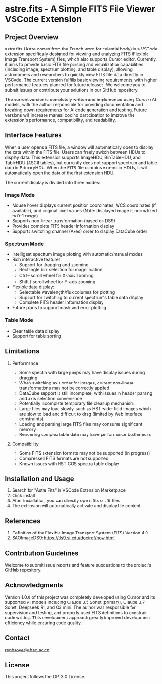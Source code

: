 # astre.fits - A Simple FITS File Viewer VSCode Extension

## Project Overview

astre.fits (Astre comes from the French word for celestial body) is a VSCode extension specifically designed for viewing and analyzing FITS (Flexible Image Transport System) files, which also supports Cursor editor. Currently, it aims to provide basic FITS file parsing and visualization capabilities (including image, spectrum plotting, and table display), allowing astronomers and researchers to quickly view FITS file data directly in VSCode. The current version fulfills basic viewing requirements, with higher performance features planned for future releases. We welcome you to submit issues or contribute your solutions in our GitHub repository.

The current version is completely written and implemented using Cursor+AI models, with the author responsible for providing documentation and breaking down requirements for AI code generation and testing. Future versions will increase manual coding participation to improve the extension's performance, compatibility, and readability.

## Interface Features

When a user opens a FITS file, a window will automatically open to display the data within the FITS file. Users can freely switch between HDUs to display data. This extension supports ImageHDU, BinTableHDU, and TableHDU (ASCII tables), but currently does not support spectrum and table data in PrimaryHDU. When the FITS file contains extension HDUs, it will automatically open the data of the first extension HDU.

The current display is divided into three modes:

### Image Mode
- Mouse hover displays current position coordinates, WCS coordinates (if available), and original pixel values (Note: displayed image is normalized to 0-1 range)
- Supports non-linear transformation (based on DS9)
- Provides complete FITS header information display
- Supports switching channel (Axes) order to display DataCube order

### Spectrum Mode
- Intelligent spectrum image plotting with automatic/manual modes
- Rich interactive features:
  - Support for dragging and zooming
  - Rectangle box selection for magnification
  - Ctrl＋scroll wheel for X-axis zooming
  - Shift＋scroll wheel for Y-axis zooming
- Flexible data display:
  - Selectable wavelength/flux columns for plotting
  - Support for switching to current spectrum's table data display
  - Complete FITS header information display
- Future plans to support mask and error plotting

### Table Mode
- Clear table data display
- Support for table sorting

## Limitations

1. Performance
   - Some spectra with large jumps may have display issues during dragging
   - When switching axis order for images, current non-linear transformations may not be correctly applied
   - DataCube support is still incomplete, with issues in header parsing and axis selection convenience
   - Potentially incomplete temporary file cleanup mechanism
   - Large files may load slowly, such as HST wide-field images which are slow to load and difficult to drag (limited by Web interface constraints)
   - Loading and parsing large FITS files may consume significant memory
   - Rendering complex table data may have performance bottlenecks

2. Compatibility
   - Some FITS extension formats may not be supported (in progress)
   - Compressed FITS formats are not supported
   - Known issues with HST COS spectra table display

## Installation and Usage

1. Search for "Astre Fits" in VSCode Extension Marketplace
2. Click install
3. After installation, you can directly open .fits or .fit files
4. The extension will automatically activate and display file content

## References

1. Definition of the Flexible Image Transport System (FITS) Version 4.0
2. SAOImageDS9: https://ds9.si.edu/doc/ref/how.html

## Contribution Guidelines

Welcome to submit issue reports and feature suggestions to the project's GitHub repository.

## Acknowledgments

Version 1.0.0 of this project was completely developed using Cursor and its supported AI models including Claude 3.5 Sonet (primary), Claude 3.7 Sonet, Deepseek R1, and O3 mini. The author was responsible for supervision and testing, and properly used FITS definitions to constrain code writing. This development approach greatly improved development efficiency while ensuring code quality.

## Contact

renhaoye@shao.ac.cn

## License

This project follows the GPL3.0 License.